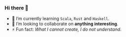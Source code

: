 ### Hi there 👋

- 🌱 I’m currently learning `Scala`, `Rust` and `Haskell`.
- 👯 I’m looking to collaborate on **anything interesting**.
- ⚡ Fun fact: *What I cannot create, I do not understand*.
<!--
**ireina7/ireina7** is a ✨ _special_ ✨ repository because its `README.md` (this file) appears on your GitHub profile.

Here are some ideas to get you started:

- 🔭 I’m currently working on ...
- 🌱 I’m currently learning ...
- 👯 I’m looking to collaborate on ...
- 🤔 I’m looking for help with ...
- 💬 Ask me about ...
- 📫 How to reach me: ...
- 😄 Pronouns: ...
- ⚡ Fun fact: ...
-->
